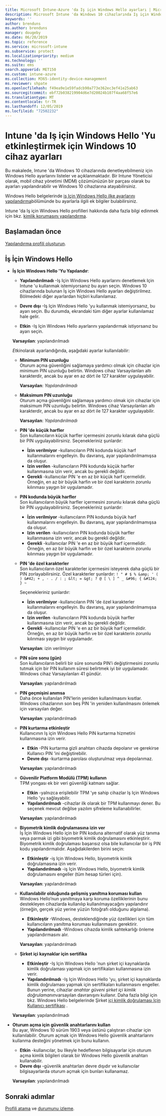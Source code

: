 ```yaml
---
title: Microsoft Intune-Azure 'da Iş için Windows Hello ayarları | Microsoft Docs
description: Microsoft Intune 'da Windows 10 cihazlarında Iş için Windows Hello 'yu kullanmak ve yapılandırmak üzere bir kimlik koruması profilinde tüm PIN, biyometrik ve korsanlığa karşı koruma ayarlarının listesini görüntüleyin.
keywords: ''
author: brenduns
ms.author: brenduns
manager: dougeby
ms.date: 06/20/2019
ms.topic: reference
ms.service: microsoft-intune
ms.subservice: protect
ms.localizationpriority: medium
ms.technology: ''
ms.suite: ems
search.appverid: MET150
ms.custom: intune-azure
ms.collection: M365-identity-device-management
ms.reviewer: shpate
ms.openlocfilehash: f49ea9e1e59fadcb90a773e362ec3ef41e25ab63
ms.sourcegitcommit: ebf72b038219904d6e7d20024b107f4aa68f57e6
ms.translationtype: MT
ms.contentlocale: tr-TR
ms.lasthandoff: 12/05/2019
ms.locfileid: "72502232"
---
```

# <a name="windows-10-device-settings-to-enable-windows-hello-for-business-in-intune"></a>Intune 'da Iş için Windows Hello 'Yu etkinleştirmek için Windows 10 cihaz ayarları

Bu makalede, Intune 'da Windows 10 cihazlarında denetleyebilmeniz için Windows Hello ayarlarını listeler ve açıklanmaktadır. Bir Intune Yöneticisi olarak, mobil cihaz yönetimi (MDM) çözümünüzün bir parçası olarak bu ayarları yapılandırabilir ve Windows 10 cihazlarına atayabilirsiniz. 

Windows Hello belgelerinde [iş Için Windows Hello ilke ayarlarını yapılandırma](https://docs.microsoft.com/windows/security/identity-protection/hello-for-business/hello-cert-trust-policy-settings)bölümünde bu ayarlarla ilgili ek bilgiler bulabilirsiniz.


Intune 'da Iş için Windows Hello profilleri hakkında daha fazla bilgi edinmek için bkz. [kimlik korumasını yapılandırma](identity-protection-configure.md).

## <a name="before-you-begin"></a>Başlamadan önce

[Yapılandırma profili oluşturun](identity-protection-configure.md#create-the-device-profile).

## <a name="windows-hello-for-business"></a>İş İçin Windows Hello
- **İş Için Windows Hello 'Yu Yapılandır**:
  - **Yapılandırılmadı** -Iş Için Windows Hello ayarlarını denetlemek Için Intune 'u kullanmak istemiyorsanız bu ayarı seçin. Windows 10 cihazlarında bulunan İş için Windows Hello ayarları değiştirilmez. Bölmedeki diğer ayarlardan hiçbiri kullanılamaz.

  - **Devre dışı** -Iş Için Windows Hello 'yu kullanmak istemiyorsanız, bu ayarı seçin. Bu durumda, ekrandaki tüm diğer ayarlar kullanılamaz hale gelir.
  - **Etkin** -Iş Için Windows Hello ayarlarını yapılandırmak istiyorsanız bu ayarı seçin.  
  
  **Varsayılan**: yapılandırılmadı

  *Etkin*olarak ayarlandığında, aşağıdaki ayarlar kullanılabilir:

  - **Minimum PIN uzunluğu**  
    Oturum açma güvenliğini sağlamaya yardımcı olmak için cihazlar için minimum PIN uzunluğu belirtin. Windows cihaz Varsayılanları altı karakterdir, ancak bu ayar en az dört ile 127 karakter uygulayabilir. 

    **Varsayılan**: *Yapılandırılmadı*

  - **Maksimum PIN uzunluğu**  
  Oturum açma güvenliğini sağlamaya yardımcı olmak için cihazlar için maksimum PIN uzunluğu belirtin. Windows cihaz Varsayılanları altı karakterdir, ancak bu ayar en az dört ile 127 karakter uygulayabilir.  

    **Varsayılan**: *Yapılandırılmadı*  

  - **PIN 'de küçük harfler**  
    Son kullanıcıların küçük harfler içermesini zorunlu kılarak daha güçlü bir PIN uygulayabilirsiniz. Seçenekleriniz şunlardır:

    - **İzin verilmiyor** -kullanıcıların PIN kodunda küçük harf kullanmalarını engelleyin. Bu davranış, ayar yapılandırılmamışsa da oluşur.
    - **Izin verilen** -kullanıcıların PIN kodunda küçük harfler kullanmasına izin verir, ancak bu gerekli değildir.
    - **Gerekli** -kullanıcılar PIN 'e en az bir küçük harf içermelidir. Örneğin, en az bir büyük harfin ve bir özel karakterin zorunlu kılınması yaygın bir uygulamadır.

  - **PIN kodunda büyük harfler**  
    Son kullanıcıların büyük harfler içermesini zorunlu kılarak daha güçlü bir PIN uygulayabilirsiniz. Seçenekleriniz şunlardır:

    - **İzin verilmiyor** -kullanıcıların PIN kodunda büyük harf kullanmalarını engelleyin. Bu davranış, ayar yapılandırılmamışsa da oluşur.
    - **Izin verilen** -kullanıcıların PIN kodunda büyük harfler kullanmasına izin verir, ancak bu gerekli değildir.
    - **Gerekli** -kullanıcılar PIN 'e en az bir büyük harf içermelidir. Örneğin, en az bir büyük harfin ve bir özel karakterin zorunlu kılınması yaygın bir uygulamadır.

  - **PIN 'de özel karakterler**  
    Son kullanıcıların özel karakterler içermesini isteyerek daha güçlü bir PIN zorlayabilirsiniz. Özel karakterler şunlardır: `! " # $ % &amp; ' ( ) &#42; + , - . / : ; &lt; = &gt; ? @ [ \ ] ^ _ &#96; { &#124; } ~`  

    Seçenekleriniz şunlardır:
    - **İzin verilmiyor** -kullanıcıların PIN 'de özel karakterler kullanmalarını engelleyin. Bu davranış, ayar yapılandırılmamışsa da oluşur.
    - **Izin verilen** -kullanıcıların PIN kodunda büyük harfler kullanmasına izin verir, ancak bu gerekli değildir.
    - **Gerekli** -kullanıcılar PIN 'e en az bir büyük harf içermelidir. Örneğin, en az bir büyük harfin ve bir özel karakterin zorunlu kılınması yaygın bir uygulamadır.

    **Varsayılan**: izin verilmiyor

  - **PIN süre sonu (gün)**  
    Son kullanıcıların belirli bir süre sonunda PIN’i değiştirmesini zorunlu tutmak için bir PIN kullanım süresi belirtmek iyi bir uygulamadır. Windows cihaz Varsayılanları 41 gündür.

    **Varsayılan**: yapılandırılmadı

  - **PIN geçmişini anımsa**  
    Daha önce kullanılan PIN'lerin yeniden kullanılmasını kısıtlar. Windows cihazlarının son beş PIN 'in yeniden kullanılmasını önlemek için varsayılan değer.  

    **Varsayılan**: yapılandırılmadı  

  - **PIN kurtarma  etkinleştir**  
    Kullanıcının Iş için Windows Hello PIN kurtarma hizmetini kullanmasına izin verir. 
    
    - **Etkin** -PIN kurtarma gizli anahtarı cihazda depolanır ve gerekirse Kullanıcı PIN 'ini değiştirebilir.  
    - **Devre dışı** -kurtarma parolası oluşturulmaz veya depolanmaz.

    **Varsayılan**: yapılandırılmadı

  - **Güvenilir Platform Modülü (TPM) kullanın**   
    TPM yongası ek bir veri güvenliği katmanı sağlar.  

    - **Etkin** -yalnızca erişilebilir TPM 'ye sahip cihazlar Iş Için Windows Hello 'yu sağlayabilir.
    - **Yapılandırılmadı** -cihazlar ilk olarak bir TPM kullanmayı dener. Bu seçenek mevcut değilse yazılım şifreleme kullanabilirler.
    
    **Varsayılan**: yapılandırılmadı

  - **Biyometrik kimlik doğrulamasına izin ver**  
     İş İçin Windows Hello için bir PIN koduna alternatif olarak yüz tanıma veya parmak izi gibi biyometrik kimlik doğrulamasını etkinleştirir. Biyometrik kimlik doğrulaması başarısız olsa bile kullanıcılar bir iş PIN kodu yapılandırmalıdır. Aşağıdakilerden birini seçin:

    - **Etkinleştir** -iş Için Windows Hello, biyometrik kimlik doğrulamasına izin verir.
    - **Yapılandırılmadı** -iş Için Windows Hello, biyometrik kimlik doğrulamasını engeller (tüm hesap türleri için).

    **Varsayılan**: yapılandırılmadı

  - **Kullanılabilir olduğunda gelişmiş yanıltma koruması kullan**  
    Windows Hello’nun yanıltmaya karşı koruma özelliklerinin bunu destekleyen cihazlarda kullanılıp kullanılmayacağını yapılandırır (örneğin, gerçek yüz yerine yüzün fotoğrafı olduğunu algılama).  
    - **Etkinleştir** -Windows, desteklendiğinde yüz özellikleri için tüm kullanıcıların yanıltma koruması kullanmasını gerektirir.
    - **Yapılandırılmadı** -Windows cihazda kimlik sahtekarlığı önleme yapılandırmasını alır.

    **Varsayılan**: yapılandırılmadı

  - **Şirket içi kaynaklar için sertifika**  

    - **Etkinleştir** -Iş Için Windows Hello 'nun şirket içi kaynaklarda kimlik doğrulaması yapmak için sertifikaları kullanmasına izin verir.
    - **Yapılandırılmadı** -Iş Için Windows Hello 'yu, şirket içi kaynaklarda kimlik doğrulaması yapmak için sertifikaları kullanmasını engeller. Bunun yerine, cihazlar *anahtar güveni şirket içi kimlik doğrulamanın*varsayılan davranışını kullanır. Daha fazla bilgi için bkz. Windows Hello belgelerinde Şirket [içi kimlik doğrulaması Için Kullanıcı sertifikası](https://docs.microsoft.com/windows/security/identity-protection/hello-for-business/hello-cert-trust-policy-settings#use-certificate-for-on-premises-authentication) .  

  **Varsayılan**: yapılandırılmadı

- **Oturum açma için güvenlik anahtarlarını kullan**  
  Bu ayar, Windows 10 sürüm 1903 veya üstünü çalıştıran cihazlar için kullanılabilir. Oturum açmak için Windows Hello güvenlik anahtarlarını kullanma desteğini yönetmek için bunu kullanın.  

  - **Etkin** -kullanıcılar, bu Ilkeyle hedeflenen bilgisayarlar için oturum açma kimlik bilgileri olarak bir Windows Hello güvenlik anahtarı kullanabilir. 
  - **Devre dışı** -güvenlik anahtarları devre dışıdır ve kullanıcılar bilgisayarlarda oturum açmak için bunları kullanamaz.   

  **Varsayılan**: yapılandırılmadı

## <a name="next-steps"></a>Sonraki adımlar

[Profili atama](../configuration/device-profile-assign.md) ve [durumunu izleme](../configuration/device-profile-monitor.md).
